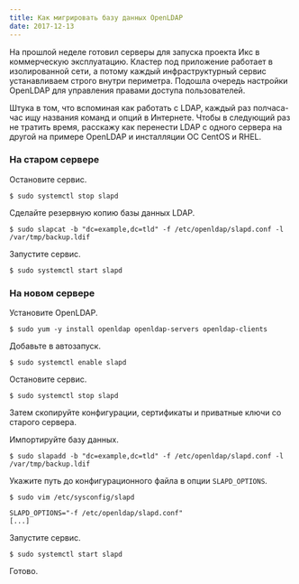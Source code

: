 ```yaml
---
title: Как мигрировать базу данных OpenLDAP
date: 2017-12-13
---
```


На прошлой неделе готовил серверы для запуска проекта Икс в коммерческую эксплуатацию. Кластер под приложение работает в изолированной сети, а потому каждый инфраструктурный сервис устанавливаем строго внутри периметра. Подошла очередь настройки OpenLDAP для управления правами доступа пользователей.

Штука в том, что вспоминая как работать с LDAP, каждый раз полчаса-час ищу названия команд и опций в Интернете. Чтобы в следующий раз не тратить время, расскажу как перенести LDAP с одного сервера на другой на примере OpenLDAP и инсталляции ОС CentOS и RHEL.

### На старом сервере

Остановите сервис.

```
$ sudo systemctl stop slapd
```

Сделайте резервную копию базы данных LDAP.

```
$ sudo slapcat -b "dc=example,dc=tld" -f /etc/openldap/slapd.conf -l /var/tmp/backup.ldif
```

Запустите сервис.

```
$ sudo systemctl start slapd
```

### На новом сервере

Установите OpenLDAP.

```
$ sudo yum -y install openldap openldap-servers openldap-clients
```

Добавьте в автозапуск.

```
$ sudo systemctl enable slapd
```

Остановите сервис.

```
$ sudo systemctl stop slapd
```

Затем скопируйте конфигурации, сертификаты и приватные ключи со старого сервера.

Импортируйте базу данных.

```
$ sudo slapadd -b "dc=example,dc=tld" -f /etc/openldap/slapd.conf -l /var/tmp/backup.ldif
```

Укажите путь до конфигурационного файла в опции `SLAPD_OPTIONS`.

```
$ sudo vim /etc/sysconfig/slapd

SLAPD_OPTIONS="-f /etc/openldap/slapd.conf"
[...]
```

Запустите сервис.

```
$ sudo systemctl start slapd
```

Готово. 
